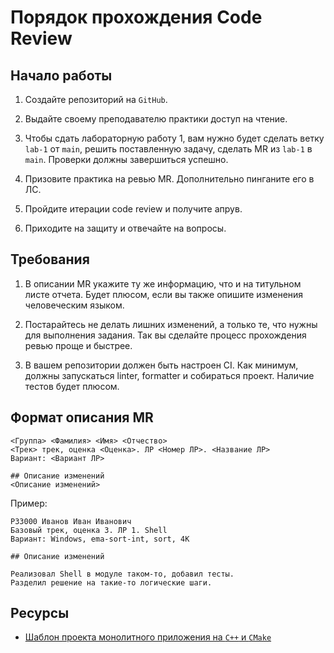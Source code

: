 # Порядок прохождения Code Review

## Начало работы

1. Создайте репозиторий на `GitHub`.

2. Выдайте своему преподавателю практики доступ на чтение.

3. Чтобы сдать лабораторную работу 1, вам нужно будет сделать ветку `lab-1` от `main`, решить поставленную задачу, сделать MR из `lab-1` в `main`. Проверки должны завершиться успешно.

4. Призовите практика на ревью MR. Дополнительно пинганите его в ЛС.

5. Пройдите итерации code review и получите апрув.

6. Приходите на защиту и отвечайте на вопросы.

## Требования

1. В описании MR укажите ту же информацию, что и на титульном листе отчета. Будет плюсом, если вы также опишите изменения человеческим языком.

2. Постарайтесь не делать лишних изменений, а только те, что нужны для выполнения задания. Так вы сделайте процесс прохождения ревью проще и быстрее.

3. В вашем репозитории должен быть настроен CI. Как минимум, должны запускаться linter, formatter и собираться проект. Наличие тестов будет плюсом.

## Формат описания MR

```text
<Группа> <Фамилия> <Имя> <Отчество>
<Трек> трек, оценка <Оценка>. ЛР <Номер ЛР>. <Название ЛР>
Вариант: <Вариант ЛР>

## Описание изменений
<Описание изменений>
```

Пример:

```text
P33000 Иванов Иван Иванович
Базовый трек, оценка 3. ЛР 1. Shell
Вариант: Windows, ema-sort-int, sort, 4K

## Описание изменений

Реализовал Shell в модуле таком-то, добавил тесты.
Разделил решение на такие-то логические шаги.
```

## Ресурсы

- [Шаблон проекта монолитного приложения на `C++` и `CMake`](https://github.com/vityaman-edu/cpp-monolith-template)
